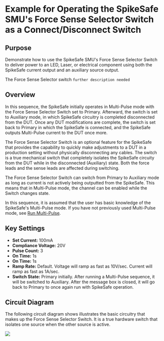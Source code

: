 # Example for Operating the SpikeSafe SMU's Force Sense Selector Switch as a Connect/Disconnect Switch

## **Purpose**
Demonstrate how to use the SpikeSafe SMU's Force Sense Selector Switch to deliver power to an LED, Laser, or electrical component using both the SpikeSafe current output and an auxiliary source output.

The Force Sense Selector switch `further description needed`


## Overview 
In this sequence, the SpikeSafe initially operates in Multi-Pulse mode with the Force Sense Selector Switch set to Primary. Afterward, the switch is set to Auxiliary mode, in which SpikeSafe circuitry is completed disconnected from the DUT. Once any DUT modifications are complete, the switch is set back to Primary in which the SpikeSafe is connected, and the SpikeSafe outputs Multi-Pulse current to the DUT once more.

The Force Sense Selector Switch is an optional feature for the SpikeSafe that provides the capability to quickly make adjustments to a DUT in a production setting without physically disconnecting any cables. The switch is a true mechanical switch that completely isolates the SpikeSafe circuity from the DUT while in the disconnected (Auxiliary) state. Both the force leads and the sense leads are affected during switching.

The Force Sense Selector Switch can switch from Primary to Auxiliary mode as long as current is not actively being outputted from the SpikeSafe. This means that in Multi-Pulse mode, the channel can be enabled while the Switch changes state. 

In this sequence, it is assumed that the user has basic knowledge of the SpikeSafe's Multi-Pulse mode. If you have not previously used Multi-Pulse mode, see [Run Multi-Pulse](../../run_multi_pulse).

## Key Settings 
- **Set Current:** 100mA
- **Compliance Voltage:** 20V
- **Pulse Count:** 3
- **On Time:** 1s
- **On Time:** 1s
- **Ramp Rate:** Default. Voltage will ramp as fast as 10V/sec. Current will ramp as fast as 1A/sec.
- **Switch State:** Primary initially. After running a Multi-Pulse sequence, it will be switched to Auxiliary. After the message box is closed, it will go back to Primary to once again run with SpikeSafe operation.

## Circuit Diagram
The following circuit diagram shows illustrates the basic circuitry that makes up the Force Sense Selector Switch. It is a true hardware switch that isolates one source when the other source is active.

![](Switch_Hardware_Setup_Diagram.png)